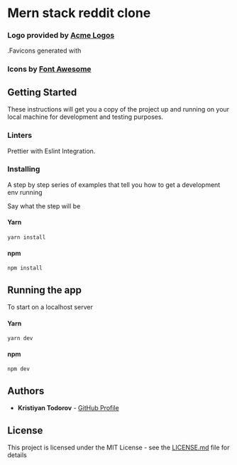 # Mern stack reddit clone

### Logo provided by [Acme Logos](http://acmelogos.com/)
.Favicons generated with 
### Icons by [Font Awesome](https://fontawesome.com/)

## Getting Started


These instructions will get you a copy of the project up and running on your local machine for development and testing purposes.


### Linters

Prettier with Eslint Integration.


### Installing

A step by step series of examples that tell you how to get a development env running

Say what the step will be

#### Yarn

```
yarn install
```

#### npm

```
npm install
```

## Running the app

To start on a localhost server

#### Yarn

```
yarn dev
```

#### npm

```
npm dev
```



## Authors

- **Kristiyan Todorov** - [GitHub Profile](https://github.com/krisScript)

## License

This project is licensed under the MIT License - see the [LICENSE.md](LICENSE.md) file for details
